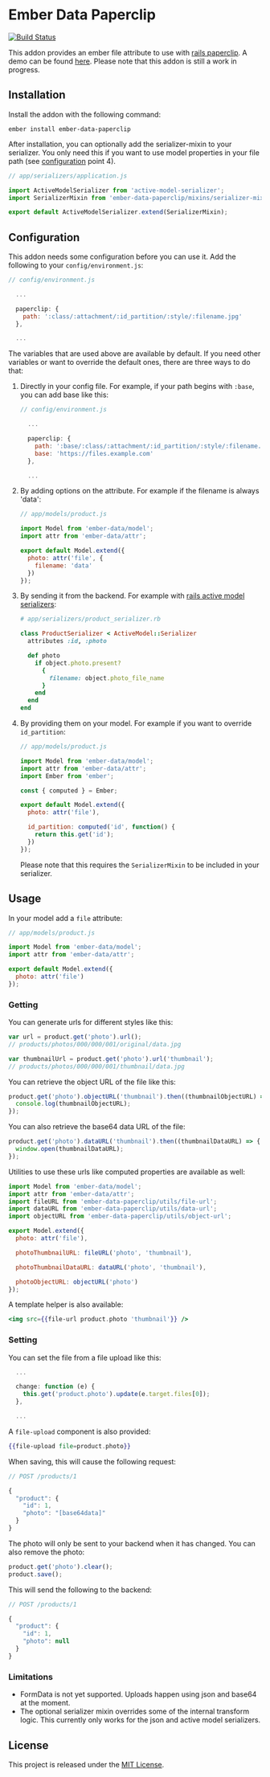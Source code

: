 # Ember Data Paperclip
[![Build Status](https://travis-ci.org/rmachielse/ember-data-paperclip.svg)](https://travis-ci.org/rmachielse/ember-data-paperclip)

This addon provides an ember file attribute to use with [rails paperclip](https://github.com/thoughtbot/paperclip).
A demo can be found [here](http://rmachielse.github.io/ember-data-paperclip/).
Please note that this addon is still a work in progress.

## Installation

Install the addon with the following command:

```
ember install ember-data-paperclip
```

After installation, you can optionally add the serializer-mixin to your serializer.
You only need this if you want to use model properties in your file path (see [configuration](#configuration) point 4).

```javascript
// app/serializers/application.js

import ActiveModelSerializer from 'active-model-serializer';
import SerializerMixin from 'ember-data-paperclip/mixins/serializer-mixin';

export default ActiveModelSerializer.extend(SerializerMixin);
```

## Configuration

This addon needs some configuration before you can use it.
Add the following to your `config/environment.js`:

```javascript
// config/environment.js

  ...

  paperclip: {
    path: ':class/:attachment/:id_partition/:style/:filename.jpg'
  },

  ...
```

The variables that are used above are available by default.
If you need other variables or want to override the default ones, there are three ways to do that:

  1. Directly in your config file. For example, if your path begins with `:base`, you can add base like this:

     ```javascript
     // config/environment.js

       ...

       paperclip: {
         path: ':base/:class/:attachment/:id_partition/:style/:filename.jpg',
         base: 'https://files.example.com'
       },

       ...
     ```
  2. By adding options on the attribute. For example if the filename is always 'data':

     ```javascript
     // app/models/product.js

     import Model from 'ember-data/model';
     import attr from 'ember-data/attr';

     export default Model.extend({
       photo: attr('file', {
         filename: 'data'
       })
     });
     ```

  3. By sending it from the backend. For example with [rails active model serializers](https://github.com/rails-api/active_model_serializers):

     ```ruby
     # app/serializers/product_serializer.rb

     class ProductSerializer < ActiveModel::Serializer
       attributes :id, :photo

       def photo
         if object.photo.present?
           {
             filename: object.photo_file_name
           }
         end
       end
     end
     ```

  4. By providing them on your model. For example if you want to override `id_partition`:

     ```javascript
     // app/models/product.js

     import Model from 'ember-data/model';
     import attr from 'ember-data/attr';
     import Ember from 'ember';

     const { computed } = Ember;

     export default Model.extend({
       photo: attr('file'),

       id_partition: computed('id', function() {
         return this.get('id');
       })
     });
     ```

     Please note that this requires the `SerializerMixin` to be included in your serializer.

## Usage

In your model add a `file` attribute:

```javascript
// app/models/product.js

import Model from 'ember-data/model';
import attr from 'ember-data/attr';

export default Model.extend({
  photo: attr('file')
});
```

### Getting

You can generate urls for different styles like this:

```javascript
var url = product.get('photo').url();
// products/photos/000/000/001/original/data.jpg

var thumbnailUrl = product.get('photo').url('thumbnail');
// products/photos/000/000/001/thumbnail/data.jpg
```

You can retrieve the object URL of the file like this:

```javascript
product.get('photo').objectURL('thumbnail').then((thumbnailObjectURL) => {
  console.log(thumbnailObjectURL);
});
```

You can also retrieve the base64 data URL of the file:

```javascript
product.get('photo').dataURL('thumbnail').then((thumbnailDataURL) => {
  window.open(thumbnailDataURL);
});
```

Utilities to use these urls like computed properties are available as well:

```javascript
import Model from 'ember-data/model';
import attr from 'ember-data/attr';
import fileURL from 'ember-data-paperclip/utils/file-url';
import dataURL from 'ember-data-paperclip/utils/data-url';
import objectURL from 'ember-data-paperclip/utils/object-url';

export Model.extend({
  photo: attr('file'),

  photoThumbnailURL: fileURL('photo', 'thumbnail'),

  photoThumbnailDataURL: dataURL('photo', 'thumbnail'),

  photoObjectURL: objectURL('photo')
});
```

A template helper is also available:

```handlebars
<img src={{file-url product.photo 'thumbnail'}} />
```

### Setting

You can set the file from a file upload like this:

```javascript
  ...

  change: function (e) {
    this.get('product.photo').update(e.target.files[0]);
  },

  ...
```

A `file-upload` component is also provided:

```handlebars
{{file-upload file=product.photo}}
```

When saving, this will cause the following request:

```javascript
// POST /products/1

{
  "product": {
    "id": 1,
    "photo": "[base64data]"
  }
}
```

The photo will only be sent to your backend when it has changed.
You can also remove the photo:

```javascript
product.get('photo').clear();
product.save();
```

This will send the following to the backend:

```javascript
// POST /products/1

{
  "product": {
    "id": 1,
    "photo": null
  }
}
```

### Limitations
- FormData is not yet supported. Uploads happen using json and base64 at the moment.
- The optional serializer mixin overrides some of the internal transform logic. This currently only works for the json and active model serializers.

## License

This project is released under the [MIT License](LICENSE.md).
